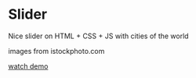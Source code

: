 # Slider

Nice slider on HTML + CSS + JS with cities of the world

images from istockphoto.com

[watch demo](https://slavamlinsky.github.io/slider-city/)
